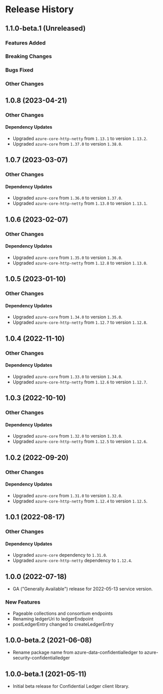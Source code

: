 # Release History

## 1.1.0-beta.1 (Unreleased)

### Features Added

### Breaking Changes

### Bugs Fixed

### Other Changes

## 1.0.8 (2023-04-21)

### Other Changes

#### Dependency Updates

- Upgraded `azure-core-http-netty` from `1.13.1` to version `1.13.2`.
- Upgraded `azure-core` from `1.37.0` to version `1.38.0`.


## 1.0.7 (2023-03-07)
### Other Changes

#### Dependency Updates
- Upgraded `azure-core` from `1.36.0` to version `1.37.0`.
- Upgraded `azure-core-http-netty` from `1.13.0` to version `1.13.1`.


## 1.0.6 (2023-02-07)
### Other Changes

#### Dependency Updates
- Upgraded `azure-core` from `1.35.0` to version `1.36.0`.
- Upgraded `azure-core-http-netty` from `1.12.8` to version `1.13.0`.


## 1.0.5 (2023-01-10)
### Other Changes

#### Dependency Updates
- Upgraded `azure-core` from `1.34.0` to version `1.35.0`.
- Upgraded `azure-core-http-netty` from `1.12.7` to version `1.12.8`.

## 1.0.4 (2022-11-10)
### Other Changes

#### Dependency Updates
- Upgraded `azure-core` from `1.33.0` to version `1.34.0`.
- Upgraded `azure-core-http-netty` from `1.12.6` to version `1.12.7`.

## 1.0.3 (2022-10-10)
### Other Changes

#### Dependency Updates
- Upgraded `azure-core` from `1.32.0` to version `1.33.0`.
- Upgraded `azure-core-http-netty` from `1.12.5` to version `1.12.6`.

## 1.0.2 (2022-09-20)

### Other Changes

#### Dependency Updates

- Upgraded `azure-core` from `1.31.0` to version `1.32.0`.
- Upgraded `azure-core-http-netty` from `1.12.4` to version `1.12.5`.

## 1.0.1 (2022-08-17)

### Other Changes

#### Dependency Updates
- Upgraded `azure-core` dependency to `1.31.0`.
- Upgraded `azure-core-http-netty` dependency to `1.12.4`.

## 1.0.0 (2022-07-18)
- GA ("Generally Available") release for 2022-05-13 service version. 
### New Features
- Pageable collections and consortium endpoints
- Renaming ledgerUri to ledgerEndpoint
- postLedgerEntry changed to createLedgerEntry

## 1.0.0-beta.2 (2021-06-08)

- Rename package name from azure-data-confidentialledger to azure-security-confidentialledger

## 1.0.0-beta.1 (2021-05-11)

- Initial beta release for Confidential Ledger client library.
